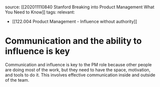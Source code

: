 source: [[202011110840 Stanford Breaking into Product Management What You Need to Know]]
tags: 
relevant: 
- [[122.004 Product Management - Influence without authority]]

# Communication and the ability to influence is key

Communication and influence is key to the PM role because other people are doing most of the work, but they need to have the space, motivation, and tools to do it. This involves effective communication inside and outside of the team.